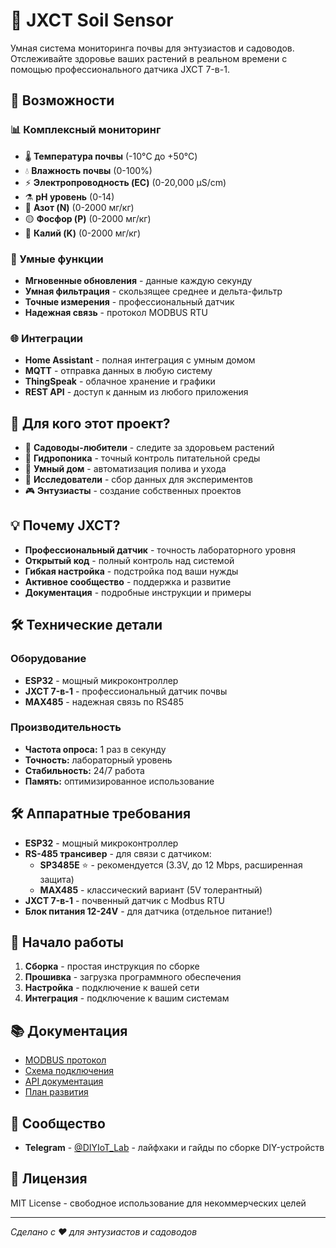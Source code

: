 # 🌱 JXCT Soil Sensor

Умная система мониторинга почвы для энтузиастов и садоводов. Отслеживайте здоровье ваших растений в реальном времени с помощью профессионального датчика JXCT 7-в-1.

## 🌟 Возможности

### 📊 Комплексный мониторинг
- 🌡️ **Температура почвы** (-10°C до +50°C)
- 💧 **Влажность почвы** (0-100%)
- ⚡ **Электропроводность (EC)** (0-20,000 µS/cm)
- ⚗️ **pH уровень** (0-14)
- 🔴 **Азот (N)** (0-2000 мг/кг)
- 🟡 **Фосфор (P)** (0-2000 мг/кг)
- 🔵 **Калий (K)** (0-2000 мг/кг)

### 🚀 Умные функции
- **Мгновенные обновления** - данные каждую секунду
- **Умная фильтрация** - скользящее среднее и дельта-фильтр
- **Точные измерения** - профессиональный датчик
- **Надежная связь** - протокол MODBUS RTU

### 🌐 Интеграции
- **Home Assistant** - полная интеграция с умным домом
- **MQTT** - отправка данных в любую систему
- **ThingSpeak** - облачное хранение и графики
- **REST API** - доступ к данным из любого приложения

## 🎯 Для кого этот проект?

- 🌿 **Садоводы-любители** - следите за здоровьем растений
- 🌱 **Гидропоника** - точный контроль питательной среды
- 🏡 **Умный дом** - автоматизация полива и ухода
- 🔬 **Исследователи** - сбор данных для экспериментов
- 🎮 **Энтузиасты** - создание собственных проектов

## 💡 Почему JXCT?

- **Профессиональный датчик** - точность лабораторного уровня
- **Открытый код** - полный контроль над системой
- **Гибкая настройка** - подстройка под ваши нужды
- **Активное сообщество** - поддержка и развитие
- **Документация** - подробные инструкции и примеры

## 🛠️ Технические детали

### Оборудование
- **ESP32** - мощный микроконтроллер
- **JXCT 7-в-1** - профессиональный датчик почвы
- **MAX485** - надежная связь по RS485

### Производительность
- **Частота опроса:** 1 раз в секунду
- **Точность:** лабораторный уровень
- **Стабильность:** 24/7 работа
- **Память:** оптимизированное использование

## 🛠️ Аппаратные требования

- **ESP32** - мощный микроконтроллер
- **RS-485 трансивер** - для связи с датчиком:
  - **SP3485E** ⭐ - рекомендуется (3.3V, до 12 Mbps, расширенная защита)
  - **MAX485** - классический вариант (5V толерантный)
- **JXCT 7-в-1** - почвенный датчик с Modbus RTU
- **Блок питания 12-24V** - для датчика (отдельное питание!)

## 🚀 Начало работы

1. **Сборка** - простая инструкция по сборке
2. **Прошивка** - загрузка программного обеспечения
3. **Настройка** - подключение к вашей сети
4. **Интеграция** - подключение к вашим системам

## 📚 Документация

- [MODBUS протокол](docs/MODBUS_PROTOCOL.md)
- [Схема подключения](docs/WIRING_DIAGRAM.md)
- [API документация](docs/API.md)
- [План развития](docs/DEVELOPMENT_ROADMAP_2025.md)

## 🌟 Сообщество

- **Telegram** - [@DIYIoT_Lab](https://t.me/DIYIoT_Lab) - лайфхаки и гайды по сборке DIY-устройств

## 📄 Лицензия

MIT License - свободное использование для некоммерческих целей

---

*Сделано с ❤️ для энтузиастов и садоводов* 